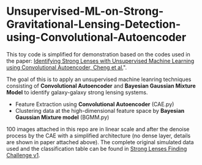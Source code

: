 # Unsupervised-ML-on-Strong-Gravitational-Lensing-Detection-using-Convolutional-Autoencoder
This toy code is simplified for demonstration based on the codes used in the paper: [Identifying Strong Lenses with Unsupervised Machine Learning using Convolutional Autoencoder, Cheng et al.](https://arxiv.org/abs/1911.04320)".  

The goal of this is to apply an unsupervised machine leanring techniques consisting of **Convolutional Autoencoder** and **Bayesian Gaussian Mixture Model** to identify galaxy-galaxy strong lensing systems.
- Feature Extraction using **Convolutional Autoencoder** (CAE.py)
- Clustering data at the high-dimensional feature space by **Bayesian Gaussian Mixture model** (BGMM.py)

100 images attached in this repo are in linear scale and after the denoise process by the CAE with a simplified architecture (no dense layer, details are shown in paper attached above). The complete original simulated data used and the classification table can be found in [Strong Lenses Finding Challenge v1](http://metcalf1.difa.unibo.it/blf-portal/gg_challenge.html). 
